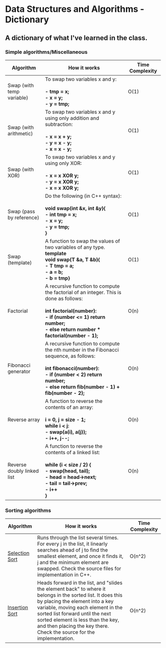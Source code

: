 # Data Structures and Algorithms - Dictionary
## A dictionary of what I've learned in the class.

### Simple algorithms/Miscellaneous
Algorithm | How it works | Time Complexity
----      | ----         | ----
Swap (with temp variable) | To swap two variables x and y: **<br/><br/> - tmp = x; <br/> - x = y; <br/> - y = tmp;** | O(1)
Swap (with arithmetic) | To swap two variables x and y using only addition and subtraction: **<br/><br/> - x = x + y; <br/> - y = x - y; <br/> - x = x - y;** | O(1)
Swap (with XOR) | To swap two variables x and y using only XOR: **<br/><br/> - x = x XOR y; <br/> - y = x XOR y; <br/> - x = x XOR y;** | O(1)
Swap (pass by reference) | Do the following (in C++ syntax): **<br/><br/>void swap(int &x, int &y){<br/> - int tmp = x;<br/> - x = y;<br/> - y = tmp;<br/>}** | O(1) 
Swap (template) | A function to swap the values of two variables of any type. **<br/>template <class T1><br/> void swap(T &a, T &b){<br/> - T tmp = a; <br/> - a = b; <br/> - b = tmp}** | O(1)
Factorial | A recursive function to compute the factorial of an integer. This is done as follows: **<br/><br/> int factorial(number): <br/> - if (number <= 1) return number; <br/> - else return number * factorial(number - 1);** | O(n)
Fibonacci generator | A recursive function to compute the nth number in the Fibonacci sequence, as follows: **<br/><br/> int fibonacci(number): <br/> - if (number < 2) return number; <br/> - else return fib(number - 1) + fib(number - 2);** | O(n)
Reverse array | A function to reverse the contents of an array: **<br/><br/> i = 0, j = size - 1;<br/> while i < j: <br/> - swap(a(i), a(j));<br/> - i++, j--;** | O(n)
Reverse doubly linked list | A function to reverse the contents of a linked list: **<br/><br/> while (i < size / 2) {<br/> - swap(head, tail);<br/> - head = head->next; <br/> - tail = tail->prev; <br/> - i++ <br/>}** | O(n)

### Sorting algorithms
Algorithm | How it works | Time Complexity
----      | ----         | ----
[Selection Sort](https://drive.google.com/file/d/1oZlZWhlLS7eeIzezMVogdiJnDj0YZ1qR/view?usp=sharing) | Runs through the list several times. For every j in the list, it linearly searches ahead of j to find the smallest element, and once it finds it, j and the minimum element are swapped. Check the source files for implementation in C++. | O(n^2)
[Insertion Sort](https://drive.google.com/file/d/1KSM3jL8kUbDxJHs9cp0FyTzAIpQWioyq/view?usp=sharing) | Heads forward in the list, and "slides the element back" to where it belongs in the sorted list. It does this by placing the element into a key variable, moving each element in the sorted list forward until the next sorted element is less than the key, and then placing the key there. Check the source for the implementation. | O(n^2)
